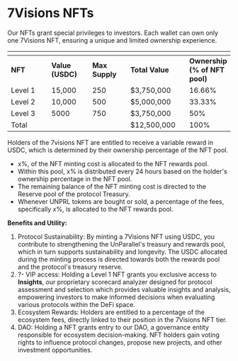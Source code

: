 # 7Visions NFTs

Our NFTs grant special privileges to investors. Each wallet can own only one 7Visions NFT, ensuring a unique and limited ownership experience.&#x20;

<table data-header-hidden><thead><tr><th width="117"></th><th width="98"></th><th width="88"></th><th width="135"></th><th></th></tr></thead><tbody><tr><td><strong>NFT</strong></td><td><strong>Value (USDC)</strong></td><td><strong>Max Supply</strong></td><td><strong>Total Value</strong></td><td><strong>Ownership (% of NFT pool)</strong></td></tr><tr><td>Level 1</td><td>15,000</td><td>250</td><td>$3,750,000</td><td>16.66%</td></tr><tr><td>Level 2</td><td>10,000</td><td>500</td><td>$5,000,000</td><td>33.33%</td></tr><tr><td>Level 3</td><td>5000</td><td>750</td><td>$3,750,000</td><td>50%</td></tr><tr><td>Total</td><td></td><td></td><td>$12,500,000</td><td>100%</td></tr></tbody></table>

Holders of the 7visions NFT are entitled to receive a variable reward in USDC, which is determined by their ownership percentage of the NFT pool.

* x%, of the NFT minting cost is allocated to the NFT rewards pool.&#x20;
* Within this pool, x% is distributed every 24 hours based on the holder's ownership percentage in the NFT pool.&#x20;
* The remaining balance of the NFT minting cost is directed to the Reserve pool of the protocol Treasury.&#x20;
* Whenever UNPRL tokens are bought or sold, a percentage of the fees, specifically x%, is allocated to the NFT rewards pool.

**Benefits and Utility:**

1. Protocol Sustainability: By minting a 7Visions NFT using USDC, you contribute to strengthening the UnParallel's treasury and rewards pool, which in turn supports sustainability and longevity. The USDC allocated during the minting process is directed towards both the rewards pool and the protocol's treasury reserve.
2. ?- VIP access: Holding a Level 1 NFT grants you exclusive access to **Insights**, our proprietary scorecard analyzer designed for protocol assessment and selection which provides valuable insights and analysis, empowering investors to make informed decisions when evaluating various protocols within the DeFi space.
3. Ecosystem Rewards: Holders are entitled to a percentage of the ecosystem fees, directly linked to their position in the 7Visions NFT tier.
4. DAO: Holding a NFT grants entry to our DAO, a governance entity responsible for ecosystem decision-making. NFT holders gain voting rights to influence protocol changes, propose new projects, and other investment opportunities.

